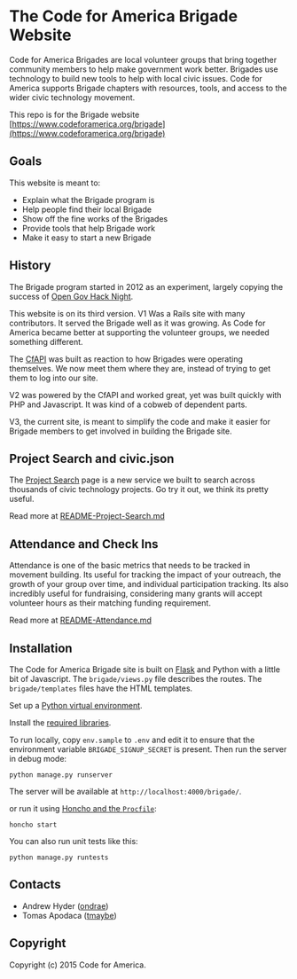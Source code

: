 # The Code for America Brigade Website

Code for America Brigades are local volunteer groups that bring together community members to help make government work better. Brigades use technology to build new tools to help with local civic issues. Code for America supports Brigade chapters with resources, tools, and access to the wider civic technology movement.

This repo is for the Brigade website [https://www.codeforamerica.org/brigade](https://www.codeforamerica.org/brigade)

## Goals
This website is meant to:
* Explain what the Brigade program is
* Help people find their local Brigade
* Show off the fine works of the Brigades
* Provide tools that help Brigade work
* Make it easy to start a new Brigade

## History

The Brigade program started in 2012 as an experiment, largely copying the success of [Open Gov Hack Night](http://opengovhacknight.org/). 

This website is on its third version. V1 Was a Rails site with many contributors. It served the Brigade well as it was growing. As Code for America became better at supporting the volunteer groups, we needed something different.

The [CfAPI](http://github.com/codeforamerica/cfapi) was built as reaction to how Brigades were operating themselves. We now meet them where they are, instead of trying to get them to log into our site.

V2 was powered by the CfAPI and worked great, yet was built quickly with PHP and Javascript. It was kind of a cobweb of dependent parts.

V3, the current site, is meant to simplify the code and make it easier for Brigade members to get involved in building the Brigade site.

## Project Search and civic.json
The [Project Search](http://www.codeforamerica.org/brigade/projects) page is a new service we built to search across thousands of civic technology projects. Go try it out, we think its pretty useful.

Read more at [README-Project-Search.md](README-Project-Search.md)

## Attendance and Check Ins

Attendance is one of the basic metrics that needs to be tracked in movement building. Its useful for tracking the impact of your outreach, the growth of your group over time, and individual participation tracking. Its also incredibly useful for fundraising, considering many grants will accept volunteer hours as their matching funding requirement.

Read more at [README-Attendance.md](README-Attendance.md)

## Installation

The Code for America Brigade site is built on [Flask](http://flask.pocoo.org/) and Python with a little bit of Javascript. The `brigade/views.py` file describes the routes. The `brigade/templates` files have the HTML templates.

Set up a [Python virtual environment](https://github.com/codeforamerica/howto/blob/master/Python-Virtualenv.md).

Install the [required libraries](https://github.com/codeforamerica/howto/blob/master/Python-Virtualenv.md#install-packages).

To run locally, copy `env.sample` to `.env` and edit it to ensure that the environment variable `BRIGADE_SIGNUP_SECRET` is present. Then run the server in debug mode:

    python manage.py runserver

The server will be available at `http://localhost:4000/brigade/`.

or run it using [Honcho and the `Procfile`](https://github.com/codeforamerica/howto/blob/master/Procfile.md):

    honcho start

You can also run unit tests like this:

    python manage.py runtests

Contacts
--------

* Andrew Hyder ([ondrae](https://github.com/ondrae))
* Tomas Apodaca ([tmaybe](https://github.com/tmaybe))

Copyright
---------

Copyright (c) 2015 Code for America.
